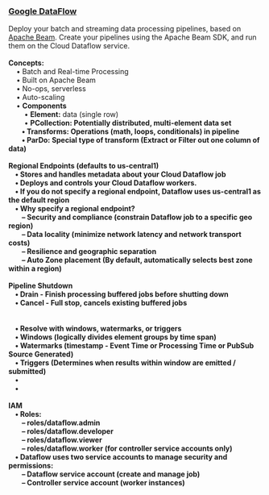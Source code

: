 <h3><a href="https://cloud.google.com/dataflow/docs/">Google DataFlow</a></h3>
Deploy your batch and streaming data processing pipelines, based on <a href="https://beam.apache.org/">Apache Beam</a>. Create your pipelines using the Apache Beam SDK, and run them on the Cloud Dataflow service.
<br>
<br><b>Concepts:</b>
<br>&nbsp;&nbsp;&nbsp;&nbsp;&bull;&nbsp;Batch and Real-time Processing
<br>&nbsp;&nbsp;&nbsp;&nbsp;&bull;&nbsp;Built on Apache Beam
<br>&nbsp;&nbsp;&nbsp;&nbsp;&bull;&nbsp;No-ops, serverless
<br>&nbsp;&nbsp;&nbsp;&nbsp;&bull;&nbsp;Auto-scaling
<br>&nbsp;&nbsp;&nbsp;&nbsp;&bull;&nbsp;<b>Components</b>
<br>&nbsp;&nbsp;&nbsp;&nbsp;&nbsp;&nbsp;&nbsp;&nbsp;&bull;&nbsp;<b>Element:</b> data (single row)
<br>&nbsp;&nbsp;&nbsp;&nbsp;&nbsp;&nbsp;&nbsp;&nbsp;&bull;&nbsp;<b><b>PCollection:</b> Potentially distributed, multi-element data set
<br>&nbsp;&nbsp;&nbsp;&nbsp;&nbsp;&nbsp;&nbsp;&nbsp;&bull;&nbsp;<b>Transforms:</b> Operations (math, loops, conditionals) in pipeline
<br>&nbsp;&nbsp;&nbsp;&nbsp;&nbsp;&nbsp;&nbsp;&nbsp;&bull;&nbsp;<b>ParDo:</b> Special type of transform (Extract or Filter out one column of data)
<br>
<br><b>Regional Endpoints (defaults to us-central1)</b>
<br>&nbsp;&nbsp;&nbsp;&nbsp;&bull;&nbsp;Stores and handles metadata about your Cloud Dataflow job
<br>&nbsp;&nbsp;&nbsp;&nbsp;&bull;&nbsp;Deploys and controls your Cloud Dataflow workers.
<br>&nbsp;&nbsp;&nbsp;&nbsp;&bull;&nbsp;If you do not specify a regional endpoint, Dataflow uses us-central1 as the default region
<br>&nbsp;&nbsp;&nbsp;&nbsp;&bull;&nbsp;Why specify a regional endpoint?
<br>&nbsp;&nbsp;&nbsp;&nbsp;&nbsp;&nbsp;&nbsp;&nbsp;&ndash;&nbsp;Security and compliance (constrain Dataflow job to a specific geo region)
<br>&nbsp;&nbsp;&nbsp;&nbsp;&nbsp;&nbsp;&nbsp;&nbsp;&ndash;&nbsp;Data locality (minimize network latency and network transport costs)
<br>&nbsp;&nbsp;&nbsp;&nbsp;&nbsp;&nbsp;&nbsp;&nbsp;&ndash;&nbsp;Resilience and geographic separation
<br>&nbsp;&nbsp;&nbsp;&nbsp;&nbsp;&nbsp;&nbsp;&nbsp;&ndash;&nbsp;Auto Zone placement (By default, automatically selects best zone within a region)
<br>
<br><b>Pipeline Shutdown</b>
<br>&nbsp;&nbsp;&nbsp;&nbsp;&bull;&nbsp;Drain - Finish processing buffered jobs before shutting down
<br>&nbsp;&nbsp;&nbsp;&nbsp;&bull;&nbsp;Cancel - Full stop, cancels existing buffered jobs
<br>
<br><Handle Out-of-Order or Late Data</b>
<br>&nbsp;&nbsp;&nbsp;&nbsp;&bull;&nbsp;Resolve with windows, watermarks, or triggers
<br>&nbsp;&nbsp;&nbsp;&nbsp;&bull;&nbsp;Windows (logically divides element groups by time span)
<br>&nbsp;&nbsp;&nbsp;&nbsp;&bull;&nbsp;Watermarks (timestamp - Event Time or Processing Time or PubSub Source Generated)
<br>&nbsp;&nbsp;&nbsp;&nbsp;&bull;&nbsp;Triggers (Determines when results within window are emitted / submitted)
<br>&nbsp;&nbsp;&nbsp;&nbsp;&bull;&nbsp;
<br>&nbsp;&nbsp;&nbsp;&nbsp;&bull;&nbsp;
<br>
<br><b>IAM</b>
<br>&nbsp;&nbsp;&nbsp;&nbsp;&bull;&nbsp;Roles:
<br>&nbsp;&nbsp;&nbsp;&nbsp;&nbsp;&nbsp;&nbsp;&nbsp;&ndash;&nbsp;roles/dataflow.admin
<br>&nbsp;&nbsp;&nbsp;&nbsp;&nbsp;&nbsp;&nbsp;&nbsp;&ndash;&nbsp;roles/dataflow.developer
<br>&nbsp;&nbsp;&nbsp;&nbsp;&nbsp;&nbsp;&nbsp;&nbsp;&ndash;&nbsp;roles/dataflow.viewer
<br>&nbsp;&nbsp;&nbsp;&nbsp;&nbsp;&nbsp;&nbsp;&nbsp;&ndash;&nbsp;roles/dataflow.worker (for controller service accounts only)
<br>&nbsp;&nbsp;&nbsp;&nbsp;&bull;&nbsp;Dataflow uses two service accounts to manage security and permissions:
<br>&nbsp;&nbsp;&nbsp;&nbsp;&nbsp;&nbsp;&nbsp;&nbsp;&ndash;&nbsp;Dataflow service account (create and manage job)
<br>&nbsp;&nbsp;&nbsp;&nbsp;&nbsp;&nbsp;&nbsp;&nbsp;&ndash;&nbsp;Controller service account (worker instances)
<br>

